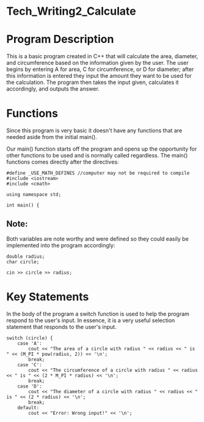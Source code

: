 # Tech_Writing2_Calculate
Program Description
===========================
This is a basic program created in C++ that will calculate the area, diameter, and circumference based on the information given by the user. The user begins by entering A for area, C for circumference, or D for diameter; after this information is entered they input the amount they want to be used for the calculation. 
The program then takes the input given, calculates it accordingly, and outputs the answer.

Functions
===========================
Since this program is very basic it doesn't have any functions that are needed aside from the initial main().

Our main() function starts off the program and opens up the opportunity for other functions to be used and is normally called regardless. The main() functions comes directly after the directives:

```
#define _USE_MATH_DEFINES //computer may not be required to compile
#include <iostream>
#include <cmath>

using namespace std;

int main() { 
```

Note:
-----------
Both variables are note worthy and were defined so they could easily be implemented into the program accordingly:

```
double radius;
char circle;

cin >> circle >> radius;
```

Key Statements
==================================
In the body of the program a switch function is used to help the program respond to the user's input. In essence, it is a very useful selection statement that responds to the user's input.

```
switch (circle) {
	case 'A':
		cout << "The area of a circle with radius " << radius << " is " << (M_PI * pow(radius, 2)) << '\n';
		break;
	case 'C':
		cout << "The circumference of a circle with radius " << radius << " is " << (2 * M_PI * radius) << '\n';
		break;
	case 'D':
		cout << "The diameter of a circle with radius " << radius << " is " << (2 * radius) << '\n';
		break;
	default:
		cout << "Error: Wrong input!" << '\n';
```
